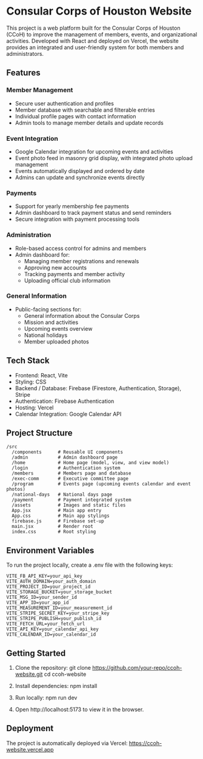 # Consular Corps of Houston Website

This project is a web platform built for the Consular Corps of Houston (CCoH) to improve the management of members, events, and organizational activities. Developed with React and deployed on Vercel, the website provides an integrated and user-friendly system for both members and administrators.

## Features

### Member Management
- Secure user authentication and profiles
- Member database with searchable and filterable entries
- Individual profile pages with contact information
- Admin tools to manage member details and update records

### Event Integration
- Google Calendar integration for upcoming events and activities
- Event photo feed in masonry grid display, with integrated photo upload management
- Events automatically displayed and ordered by date
- Admins can update and synchronize events directly

### Payments
- Support for yearly membership fee payments
- Admin dashboard to track payment status and send reminders
- Secure integration with payment processing tools

### Administration
- Role-based access control for admins and members
- Admin dashboard for:
  - Managing member registrations and renewals
  - Approving new accounts
  - Tracking payments and member activity
  - Uploading official club information

### General Information
- Public-facing sections for:
  - General information about the Consular Corps
  - Mission and activities
  - Upcoming events overview
  - National holidays
  - Member uploaded photos

## Tech Stack

- Frontend: React, Vite
- Styling: CSS
- Backend / Database: Firebase (Firestore, Authentication, Storage), Stripe
- Authentication: Firebase Authentication
- Hosting: Vercel
- Calendar Integration: Google Calendar API

## Project Structure
```
/src
  /components      # Reusable UI components 
  /admin           # Admin dashboard page 
  /home            # Home page (model, view, and view model)
  /login           # Authentication system
  /members         # Members page and database
  /exec-comm       # Executive committee page
  /program         # Events page (upcoming events calendar and event photos)
  /national-days   # National days page
  /payment         # Payment integrated system
  /assets          # Images and static files
  App.jsx          # Main app entry
  App.css          # Main app stylings
  firebase.js      # Firebase set-up
  main.jsx         # Render root
  index.css        # Root styling
```
## Environment Variables

To run the project locally, create a .env file with the following keys:
```
VITE_FB_API_KEY=your_api_key
VITE_AUTH_DOMAIN=your_auth_domain
VITE_PROJECT_ID=your_project_id
VITE_STORAGE_BUCKET=your_storage_bucket
VITE_MSG_ID=your_sender_id
VITE_APP_ID=your_app_id
VITE_MEASUREMENT_ID=your_measurement_id
VITE_STRIPE_SECRET_KEY=your_stripe_key
VITE_STRIPE_PUBLISH=your_publish_id
VITE_FETCH_URL=your_fetch_url
VITE_API_KEY=your_calendar_api_key
VITE_CALENDAR_ID=your_calendar_id
```
## Getting Started

1. Clone the repository:
   git clone https://github.com/your-repo/ccoh-website.git
   cd ccoh-website

2. Install dependencies:
   npm install

3. Run locally:
   npm run dev

4. Open http://localhost:5173 to view it in the browser.

## Deployment

The project is automatically deployed via Vercel:
https://ccoh-website.vercel.app

